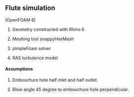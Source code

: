 ## Flute simulation
(OpenFOAM 6)

1. Geometry constructed with Rhino 6

2. Meshing tool snappyHexMesh

3. pimpleFoam solver

4. RAS turbulence model
#### Assumptions
1. Embouchure hole half inlet and half outlet.

2. Blow angle 45 degree to embouchure hole perpendicular.
